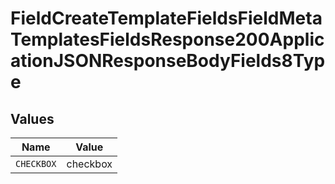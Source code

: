 # FieldCreateTemplateFieldsFieldMetaTemplatesFieldsResponse200ApplicationJSONResponseBodyFields8Type


## Values

| Name       | Value      |
| ---------- | ---------- |
| `CHECKBOX` | checkbox   |